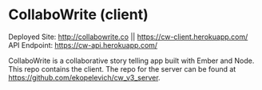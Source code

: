 # CollaboWrite (client)

Deployed Site: http://collabowrite.co || https://cw-client.herokuapp.com/
API Endpoint: https://cw-api.herokuapp.com/

CollaboWrite is a collaborative story telling app built with Ember and Node. This repo contains the client. The repo for the server can be found at https://github.com/ekopelevich/cw_v3_server.
